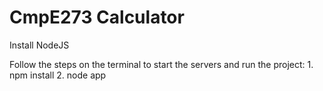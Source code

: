 # CmpE273 Calculator

Install NodeJS

Follow the steps on the terminal to start the servers and run the project:
	1. npm install
	2. node app
